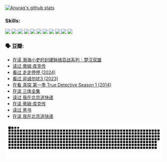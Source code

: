 
[![Anurag's github stats](https://github-readme-stats.vercel.app/api?username=w940853815)](https://github.com/anuraghazra/github-readme-stats)

### Skills:

<code><img height="32" src="https://cdn.jsdelivr.net/npm/simple-icons@v5/icons/python.svg"></code>
<code><img height="32" src="https://cdn.jsdelivr.net/npm/simple-icons@v5/icons/javascript.svg"></code>
<code><img height="32" src="https://cdn.jsdelivr.net/npm/simple-icons@v5/icons/django.svg"></code>
<code><img height="32" src="https://cdn.jsdelivr.net/npm/simple-icons@v5/icons/flask.svg"></code>
<code><img height="32" src="https://cdn.jsdelivr.net/npm/simple-icons@v5/icons/vuetify.svg"></code>
<code><img height="32" src="https://cdn.jsdelivr.net/npm/simple-icons@v5/icons/git.svg"></code>
<code><img height="32" src="https://cdn.jsdelivr.net/npm/simple-icons@v5/icons/docker.svg"></code>
<code><img height="32" src="https://cdn.jsdelivr.net/npm/simple-icons@v5/icons/postgresql.svg"></code>
<code><img height="32" src="https://cdn.jsdelivr.net/npm/simple-icons@v5/icons/elasticsearch.svg"></code>
<code><img height="32" src="https://cdn.jsdelivr.net/npm/simple-icons@v5/icons/macos.svg"></code>
<code><img height="32" src="https://cdn.jsdelivr.net/npm/simple-icons@v5/icons/linux.svg"></code>

### 🗣 豆瓣:

<!-- DOUBAN-ACTIVITIES:START -->
- [在读 渤海小吏的封建脉络百战系列：楚汉双雄](https://www.douban.com/people/136069238/status/4700950146/?_i=25956379)
- [读过 蒂姆·库克传](https://www.douban.com/people/136069238/status/4700949869/?_i=25956381)
- [看过 走走停停‎ (2024)](https://www.douban.com/people/136069238/status/4684430230/?_i=25956381)
- [看过 非诚勿扰3‎ (2023)](https://www.douban.com/people/136069238/status/4676324100/?_i=25956381)
- [在看 真探 第一季 True Detective Season 1‎ (2014)](https://www.douban.com/people/136069238/status/4673382852/?_i=25956381)
- [在读 三体全集](https://www.douban.com/people/136069238/status/4672842521/?_i=25956381)
- [读过 我在北京送快递](https://www.douban.com/people/136069238/status/4672842036/?_i=25956381)
- [在读 蒂姆·库克传](https://www.douban.com/people/136069238/status/4663517053/?_i=25956381)
- [读过 黑书](https://www.douban.com/people/136069238/status/4663516022/?_i=25956381)
- [在读 我在北京送快递](https://www.douban.com/people/136069238/status/4658098365/?_i=25956381)
<!-- DOUBAN-ACTIVITIES:END -->


![Snake animation](https://raw.githubusercontent.com/w940853815/w940853815/output/github-contribution-grid-snake.svg)

<!--
**w940853815/w940853815** is a ✨ _special_ ✨ repository because its `README.md` (this file) appears on your GitHub profile.

Here are some ideas to get you started:

- 🔭 I’m currently working on ...
- 🌱 I’m currently learning ...
- 👯 I’m looking to collaborate on ...
- 🤔 I’m looking for help with ...
- 💬 Ask me about ...
- 📫 How to reach me: ...
- 😄 Pronouns: ...
- ⚡ Fun fact: ...
-->
